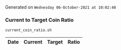 Generated on `Wednesday 06-October-2021 at 10:02:40`

### Current to Target Coin Ratio
`current_coin_ratio.sh`

Date|Current|Target|Ratio
---|---|---|---
